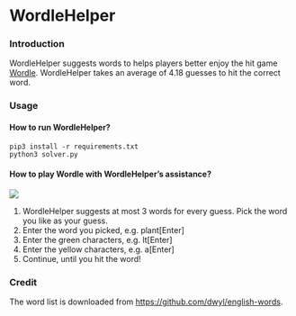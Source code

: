 # WordleHelper

### Introduction

WordleHelper suggests words to helps players better enjoy the hit game [Wordle](https://www.powerlanguage.co.uk/wordle/). WordleHelper takes an average of 4.18 guesses to hit the correct word.

### Usage

#### How to run WordleHelper?

```
pip3 install -r requirements.txt
python3 solver.py
```

#### How to play Wordle with WordleHelper’s assistance?

![](https://i.imgur.com/4U5qBKt.png)

1. WordleHelper suggests at most 3 words for every guess. Pick the word you like as your guess.
2. Enter the word you picked, e.g. plant[Enter]
3. Enter the green characters, e.g. lt[Enter]
4. Enter the yellow characters, e.g. a[Enter]
5. Continue, until you hit the word!

### Credit

The word list is downloaded from https://github.com/dwyl/english-words.